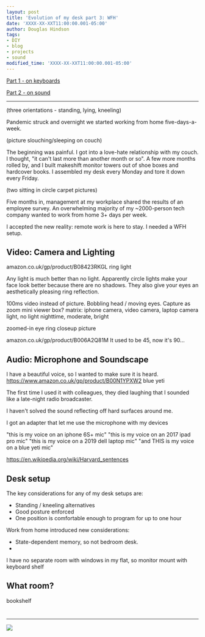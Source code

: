 ```yaml
---
layout: post
title: 'Evolution of my desk part 3: WFH' 
date: 'XXXX-XX-XXT11:00:00.001-05:00'
author: Douglas Hindson
tags: 
- DIY
- blog
- projects
- sound
modified_time: 'XXXX-XX-XXT11:00:00.001-05:00'
---
```


[Part 1 - on keyboards](/2017/06/13/evolution-of-my-desk.html)

[Part 2 - on sound](/evolution-of-my-desk-2)

---

(three orientations - standing, lying, kneeling)

Pandemic struck and overnight we started working from home five-days-a-week.

(picture slouching/sleeping on couch)

The beginning was painful. I got into a love-hate relationship with my couch. I thought, "it can't last more than another month or so". A few more months rolled by, and I built makeshift monitor towers out of shoe boxes and hardcover books. I assembled my desk every Monday and tore it down every Friday.

(two sitting in circle carpet pictures)

Five months in, management at my workplace shared the results of an employee survey. An overwhelming majority of my ~2000-person tech company wanted to work from home 3+ days per week.

I accepted the new reality: remote work is here to stay. I needed a WFH setup.

## Video: Camera and Lighting

amazon.co.uk/gp/product/B08423RKGL
ring light

Any light is much better than no light. Apparently circle lights make your face look better because there are no shadows. They also give your eyes an aesthetically pleasing ring reflection.

100ms video instead of picture. Bobbling head / moving eyes. Capture as zoom mini viewer box?
matrix:
iphone camera, video camera, laptop camera
light, no light
nighttime, moderate, bright


zoomed-in eye ring closeup picture

amazon.co.uk/gp/product/B006A2Q81M
It used to be 45, now it's 90...

## Audio: Microphone and Soundscape

I have a beautiful voice, so I wanted to make sure it is heard.
https://www.amazon.co.uk/gp/product/B00N1YPXW2
blue yeti

The first time I used it with colleagues, they died laughing that I sounded like a late-night radio broadcaster.

I haven't solved the sound reflecting off hard surfaces around me.

I got an adapter that let me use the microphone with my devices

"this is my voice on an iphone 6S+ mic"
"this is my voice on an 2017 ipad pro mic"
"this is my voice on a 2019 dell laptop mic"
"and THIS is my voice on a blue yeti mic"

https://en.wikipedia.org/wiki/Harvard_sentences

## Desk setup

The key considerations for any of my desk setups are:

* Standing / kneeling alternatives
* Good posture enforced
* One position is comfortable enough to program for up to one hour

Work from home introduced new considerations:

* State-dependent memory, so not bedroom desk.
* 

I have no separate room with windows in my flat, so 
monitor mount with keyboard shelf

## What room?

bookshelf



# 

---

<img src="https://i.imgur.com/
.jpg"><br/>

<div class="row" style="display:flex">
  <div class="column">
    
  </div>
  <div class="column">
    
  </div>
</div>